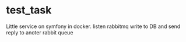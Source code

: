 # test_task
Little service on symfony in docker. listen rabbitmq write to DB and send reply to anoter rabbit queue
